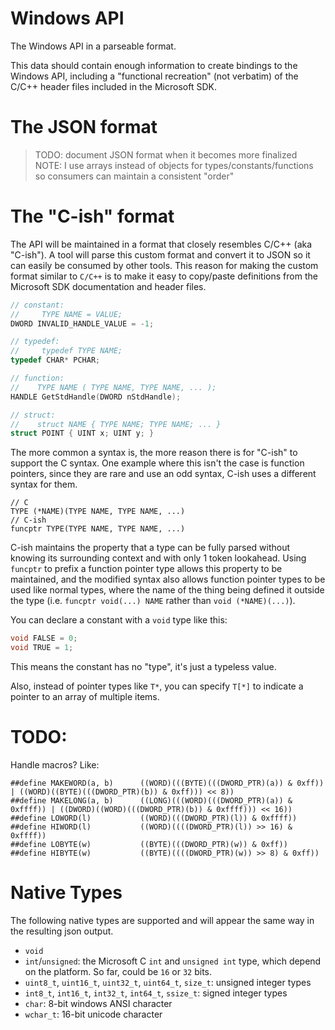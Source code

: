 # Windows API

The Windows API in a parseable format.

This data should contain enough information to create bindings to the Windows API, including a "functional recreation" (not verbatim) of the C/C++ header files included in the Microsoft SDK.

# The JSON format

> TODO: document JSON format when it becomes more finalized
> NOTE: I use arrays instead of objects for types/constants/functions so consumers can maintain a consistent "order"

# The "C-ish" format

The API will be maintained in a format that closely resembles C/C++ (aka "C-ish").  A tool will parse this custom format and convert it to JSON so it can easily be consumed by other tools.  This reason for making the custom format similar to `C/C++` is to make it easy to copy/paste definitions from the Microsoft SDK documentation and header files.

```c
// constant:
//     TYPE NAME = VALUE;
DWORD INVALID_HANDLE_VALUE = -1;

// typedef:
//     typedef TYPE NAME;
typedef CHAR* PCHAR;

// function:
//    TYPE NAME ( TYPE NAME, TYPE NAME, ... );
HANDLE GetStdHandle(DWORD nStdHandle);

// struct:
//    struct NAME { TYPE NAME; TYPE NAME; ... }
struct POINT { UINT x; UINT y; }
```

The more common a syntax is, the more reason there is for "C-ish" to support the C syntax.  One example where this isn't the case is function pointers, since they are rare and use an odd syntax, C-ish uses a different syntax for them.

```
// C
TYPE (*NAME)(TYPE NAME, TYPE NAME, ...)
// C-ish
funcptr TYPE(TYPE NAME, TYPE NAME, ...)
```

C-ish maintains the property that a type can be fully parsed without knowing its surrounding context and with only 1 token lookahead.  Using `funcptr` to prefix a function pointer type allows this property to be maintained, and the modified syntax also allows function pointer types to be used like normal types, where the name of the thing being defined it outside the type (i.e. `funcptr void(...) NAME` rather than `void (*NAME)(...)`).


You can declare a constant with a `void` type like this:
```c
void FALSE = 0;
void TRUE = 1;
```
This means the constant has no "type", it's just a typeless value.

Also, instead of pointer types like `T*`, you can specify `T[*]` to indicate a pointer to an array of multiple items.

# TODO:

Handle macros?  Like:
```
##define MAKEWORD(a, b)      ((WORD)(((BYTE)(((DWORD_PTR)(a)) & 0xff)) | ((WORD)((BYTE)(((DWORD_PTR)(b)) & 0xff))) << 8))
##define MAKELONG(a, b)      ((LONG)(((WORD)(((DWORD_PTR)(a)) & 0xffff)) | ((DWORD)((WORD)(((DWORD_PTR)(b)) & 0xffff))) << 16))
##define LOWORD(l)           ((WORD)(((DWORD_PTR)(l)) & 0xffff))
##define HIWORD(l)           ((WORD)((((DWORD_PTR)(l)) >> 16) & 0xffff))
##define LOBYTE(w)           ((BYTE)(((DWORD_PTR)(w)) & 0xff))
##define HIBYTE(w)           ((BYTE)((((DWORD_PTR)(w)) >> 8) & 0xff))
```

# Native Types

The following native types are supported and will appear the same way in the resulting json output.

* `void`
* `int`/`unsigned`: the Microsoft C `int` and `unsigned int` type, which depend on the platform.  So far, could be `16` or `32` bits.
* `uint8_t`, `uint16_t`, `uint32_t`, `uint64_t`, `size_t`: unsigned integer types
* `int8_t`, `int16_t`, `int32_t`, `int64_t`, `ssize_t`: signed integer types
* `char`: 8-bit windows ANSI character
* `wchar_t`: 16-bit unicode character

